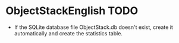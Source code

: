 # ObjectStackEnglish TODO

* If the SQLite database file ObjectStack.db doesn't exist, create it
  automatically and create the statistics table.

